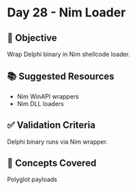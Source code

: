 # Day 28 - Nim Loader

## 🎯 Objective
Wrap Delphi binary in Nim shellcode loader.

## 📚 Suggested Resources
- Nim WinAPI wrappers
- Nim DLL loaders

## ✅ Validation Criteria
Delphi binary runs via Nim wrapper.

## 🧠 Concepts Covered
Polyglot payloads
